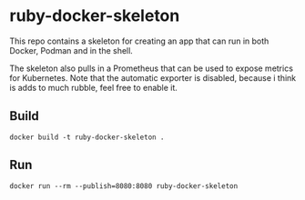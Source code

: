 # ruby-docker-skeleton
This repo contains a skeleton for creating an app that can run in both Docker, Podman and in the shell.

The skeleton also pulls in a Prometheus that can be used to expose metrics for Kubernetes.
Note that the automatic exporter is disabled, because i think is adds to much rubble, feel free to enable it.

## Build
`docker build -t ruby-docker-skeleton .`

## Run
`docker run --rm --publish=8080:8080 ruby-docker-skeleton`
